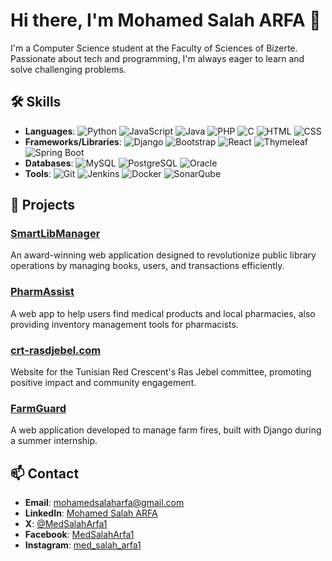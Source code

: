 # Hi there, I'm Mohamed Salah ARFA 👋
I'm a Computer Science student at the Faculty of Sciences of Bizerte. Passionate about tech and programming, I'm always eager to learn and solve challenging problems.

## 🛠 Skills
- **Languages**:
  ![Python](https://img.shields.io/badge/Python-3776AB?style=for-the-badge&logo=python&logoColor=white)
  ![JavaScript](https://img.shields.io/badge/JavaScript-F7DF1E?style=for-the-badge&logo=javascript&logoColor=black)
  ![Java](https://img.shields.io/badge/Java-007396?style=for-the-badge&logo=java&logoColor=white)
  ![PHP](https://img.shields.io/badge/PHP-777BB4?style=for-the-badge&logo=php&logoColor=white)
  ![C](https://img.shields.io/badge/C-A8B9CC?style=for-the-badge&logo=c&logoColor=white)
  ![HTML](https://img.shields.io/badge/HTML5-E34F26?style=for-the-badge&logo=html5&logoColor=white)
  ![CSS](https://img.shields.io/badge/CSS3-1572B6?style=for-the-badge&logo=css3&logoColor=white)
- **Frameworks/Libraries**:
  ![Django](https://img.shields.io/badge/Django-092E20?style=for-the-badge&logo=django&logoColor=white)
  ![Bootstrap](https://img.shields.io/badge/Bootstrap-563D7C?style=for-the-badge&logo=bootstrap&logoColor=white)
  ![React](https://img.shields.io/badge/React-61DAFB?style=for-the-badge&logo=react&logoColor=black)
  ![Thymeleaf](https://img.shields.io/badge/Thymeleaf-005F0F?style=for-the-badge&logo=thymeleaf&logoColor=white)
  ![Spring Boot](https://img.shields.io/badge/Spring_Boot-6DB33F?style=for-the-badge&logo=spring-boot&logoColor=white)
- **Databases**:
  ![MySQL](https://img.shields.io/badge/MySQL-4479A1?style=for-the-badge&logo=mysql&logoColor=white)
  ![PostgreSQL](https://img.shields.io/badge/PostgreSQL-316192?style=for-the-badge&logo=postgresql&logoColor=white)
  ![Oracle](https://img.shields.io/badge/Oracle-F80000?style=for-the-badge&logo=oracle&logoColor=white)
- **Tools**:
  ![Git](https://img.shields.io/badge/Git-F05032?style=for-the-badge&logo=git&logoColor=white)
  ![Jenkins](https://img.shields.io/badge/Jenkins-D24939?style=for-the-badge&logo=jenkins&logoColor=white)
  ![Docker](https://img.shields.io/badge/Docker-2496ED?style=for-the-badge&logo=docker&logoColor=white)
  ![SonarQube](https://img.shields.io/badge/SonarQube-4E9BCD?style=for-the-badge&logo=sonarqube&logoColor=white)


## 🚀 Projects
### [SmartLibManager](https://github.com/MedSalahArfa1/SmartLibManager)
An award-winning web application designed to revolutionize public library operations by managing books, users, and transactions efficiently.

### [PharmAssist](https://github.com/MedSalahArfa1/PharmAssist)
A web app to help users find medical products and local pharmacies, also providing inventory management tools for pharmacists.

### [crt-rasdjebel.com](https://github.com/MedSalahArfa1/crt-rasdjebel.com)
Website for the Tunisian Red Crescent's Ras Jebel committee, promoting positive impact and community engagement.

### [FarmGuard](https://github.com/MedSalahArfa1/FarmGuard)
A web application developed to manage farm fires, built with Django during a summer internship.

## 📫 Contact
- **Email**: [mohamedsalaharfa@gmail.com](mailto:mohamedsalaharfa@gmail.com)
- **LinkedIn**: [Mohamed Salah ARFA](https://linkedin.com/in/medsalaharfa1)
- **X**: [@MedSalahArfa1](https://x.com/MedSalahArfa1)
- **Facebook**: [MedSalahArfa1](https://www.facebook.com/MedSalahArfa1)
- **Instagram**: [med_salah_arfa1](https://www.instagram.com/med_salah_arfa1)


<!--
**MedSalahArfa1/MedSalahArfa1** is a ✨ _special_ ✨ repository because its `README.md` (this file) appears on your GitHub profile.

Here are some ideas to get you started:

- 🔭 I’m currently working on ...
- 🌱 I’m currently learning ...
- 👯 I’m looking to collaborate on ...
- 🤔 I’m looking for help with ...
- 💬 Ask me about ...
- 📫 How to reach me: ...
- 😄 Pronouns: ...
- ⚡ Fun fact: ...
-->
